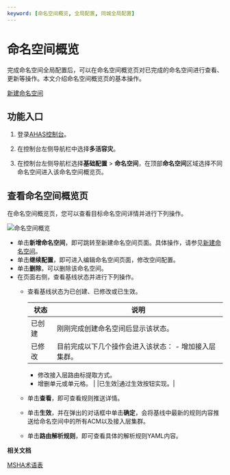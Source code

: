 ```yaml
---
keyword: [命名空间概览, 全局配置, 同城全局配置]
---
```


# 命名空间概览

完成命名空间全局配置后，可以在命名空间概览页对已完成的命名空间进行查看、更新等操作。本文介绍命名空间概览页的基本操作。

[新建命名空间](/cn.zh-CN/多活容灾/用户指南/同城多活配置/新建命名空间.md)

## 功能入口

1.  登录[AHAS控制台](https://ahas.console.aliyun.com)。

2.  在控制台左侧导航栏中选择**多活容灾**。

3.  在控制台左侧导航栏选择**基础配置** \> **命名空间**，在顶部**命名空间**区域选择不同命名空间进入该命名空间概览页。


## 查看命名空间概览页

在命名空间概览页，您可以查看目标命名空间详情并进行下列操作。

![命名空间概览](https://static-aliyun-doc.oss-accelerate.aliyuncs.com/assets/img/zh-CN/1554054261/p286840.png)

-   单击**新增命名空间**，即可跳转至新建命名空间页面。具体操作，请参见[新建命名空间](/cn.zh-CN/多活容灾/用户指南/异地双读配置/新建命名空间.md)。
-   单击**继续配置**，即可进入编辑命名空间页面，修改空间配置。
-   单击**删除**，可以删除该命名空间。
-   在页面右侧，查看基线状态并进行下列操作。
    -   查看基线状态为已创建、已修改或已生效。

        |状态|说明|
        |--|--|
        |已创建|刚刚完成创建命名空间后显示该状态。|
        |已修改|目前完成以下几个操作会进入该状态：         -   增加接入层集群。
        -   修改接入层路由标提取方式。
        -   增删单元或单元格。 |
        |已生效|通过生效按钮实现。|

    -   单击**查看**，即可查看规则推送详情。
    -   单击**生效**，并在弹出的对话框中单击**确定**，会将基线中最新的规则内容推送给命名空间中的所有ACM以及接入层集群。
    -   单击**路由解析规则**，即可查看具体的解析规则YAML内容。

**相关文档**  


[MSHA术语表](/cn.zh-CN/多活容灾/多活容灾介绍/基本概念.md)

